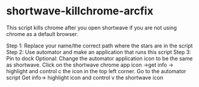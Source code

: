 # shortwave-killchrome-arcfix
This script kills chrome after you open shortwave if you are not using chrome as a default browser.

Step 1: Replace your name/the correct path where the stars are in the script
Step 2: Use automator and make an application that runs this script
Step 3: Pin to dock
Optional: Change the automator application icon to be the same as shortwave. Click on the shortwave chrome app icon ->get info -> highlight and control c the icon in the top left corner. Go to the automator script Get info-> highlight icon and control v the shortwave icon
